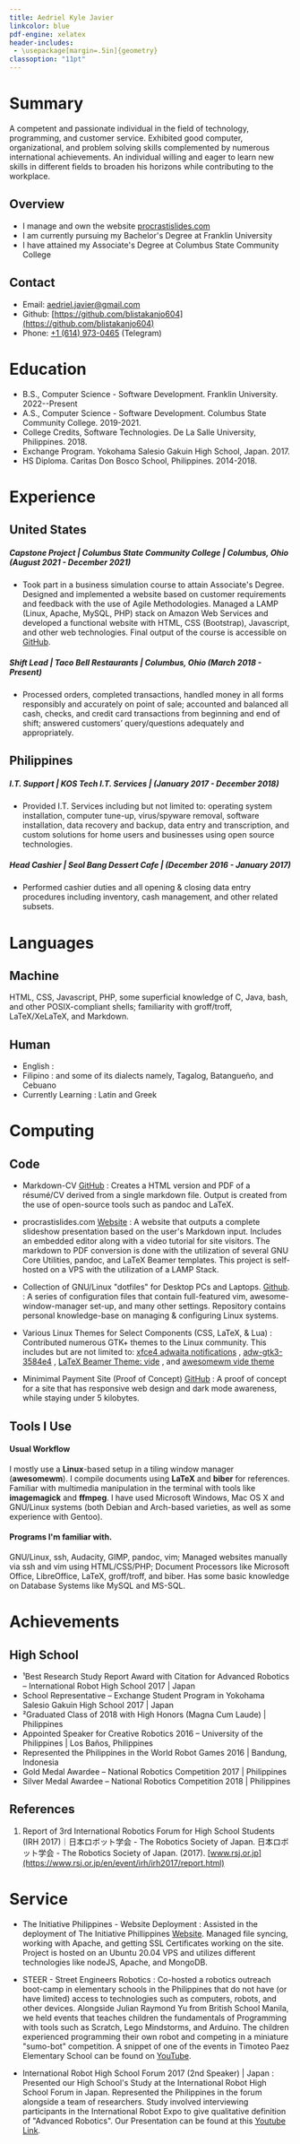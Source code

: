```yaml
---
title: Aedriel Kyle Javier
linkcolor: blue
pdf-engine: xelatex
header-includes:
 - \usepackage[margin=.5in]{geometry}
classoption: "11pt"
---
```


# Summary

A competent and passionate individual in the field of technology, programming, and customer service. Exhibited good computer, organizational, and problem solving skills complemented by numerous international achievements. An individual willing and eager to learn new skills in different fields to broaden his horizons while contributing to the workplace.

## Overview

+ I manage and own the website [procrastislides.com](https://procrastislides.com/)
+ I am currently pursuing my Bachelor's Degree at Franklin University
+ I have attained my Associate's Degree at Columbus State Community College

## Contact

+ Email: [aedriel.javier@gmail.com](mailto:aedriel.javier@gmail.com)
+ Github: [https://github.com/blistakanjo604](https://github.com/blistakanjo604)
+ Phone: [+1 (614) 973-0465](https://t.me/kylejavier431) (Telegram)

# Education

+ B.S., Computer Science - Software Development. Franklin University. 2022--Present
+ A.S., Computer Science - Software Development. Columbus State Community College. 2019-2021.
+ College Credits, Software Technologies. De La Salle University, Philippines. 2018.
+ Exchange Program. Yokohama Salesio Gakuin High School, Japan. 2017.
+ HS Diploma. Caritas Don Bosco School, Philippines. 2014-2018.

# Experience

## United States

##### Capstone Project | Columbus State Community College | Columbus, Ohio (August 2021 - December 2021)
+ Took part in a business simulation course to attain Associate's Degree. Designed and implemented a website based on customer requirements and feedback with the use of Agile Methodologies. Managed a LAMP (Linux, Apache, MySQL, PHP) stack on Amazon Web Services and developed a functional website with HTML, CSS (Bootstrap), Javascript, and other web technologies. Final output of the course is accessible on [GitHub](https://github.com/blistakanjo604/loveyoualatte-yellow-site).

##### Shift Lead | Taco Bell Restaurants | Columbus, Ohio (March 2018 - Present)

+ Processed orders, completed transactions, handled money in all forms responsibly and accurately on point of sale; accounted and balanced all cash, checks, and credit card transactions from beginning and end of shift; answered customers’ query/questions adequately and appropriately.

## Philippines


##### I.T. Support | KOS Tech I.T. Services | (January 2017 - December 2018)

+ Provided I.T. Services including but not limited to: operating system installation, computer tune-up, virus/spyware removal, software installation, data recovery and backup, data entry and transcription, and custom solutions for home users and businesses using open source technologies.

##### Head Cashier | Seol Bang Dessert Cafe | (December 2016 - January 2017)
+ Performed cashier duties and all opening & closing data entry procedures including inventory, cash management, and other related subsets.

# Languages

## Machine

HTML, CSS, Javascript, PHP, some superficial knowledge of C, Java, bash, and other POSIX-compliant shells; familiarity with groff/troff, LaTeX/XeLaTeX, and Markdown.


## Human

+ English
: &nbsp;
+ Filipino
: and some of its dialects namely, Tagalog, Batangueño, and Cebuano
+ Currently Learning
: Latin and Greek

# Computing

## Code

+ Markdown-CV [GitHub](https://github.com/blistakanjo604/markdown-cv)
: Creates a HTML version and PDF of a résumé/CV derived from a single markdown file. Output is created from the use of open-source tools such as pandoc and LaTeX.

+ procrastislides.com [Website](https://procrastislides.com/)
: A website that outputs a complete slideshow presentation based on the user's Markdown input. Includes an embedded editor along with a video tutorial for site visitors. The markdown to PDF conversion is done with the utilization of several GNU Core Utilities, pandoc, and LaTeX Beamer templates. This project is self-hosted on a VPS with the utilization of a LAMP Stack.

+ Collection of GNU/Linux "dotfiles" for Desktop PCs and Laptops. [Github](https://github.com/blistakanjo604).
: A series of configuration files that contain full-featured vim, awesome-window-manager set-up, and many other settings. Repository contains personal knowledge-base on managing & configuring Linux systems.

+ Various Linux Themes for Select Components (CSS, LaTeX, & Lua)
: Contributed numerous GTK+ themes to the Linux community. This includes but are not limited to: [xfce4 adwaita notifications](https://github.com/blistakanjo604/xfce4-notifyd-adwaita-alt) , [adw-gtk3-3584e4](https://github.com/blistakanjo604/adw-gtk3-dark-3584e4) , [LaTeX Beamer Theme: vide](https://github.com/blistakanjo604/beamercolortheme-vide) , and [awesomewm vide theme](https://github.com/blistakanjo604/awesomewm-vide_theme)

+ Minimimal Payment Site (Proof of Concept) [GitHub](https://github.com/blistakanjo604/yugto-payment-site)
: A proof of concept for a site that has responsive web design and dark mode awareness, while staying under 5 kilobytes.

## Tools I Use


#### Usual Workflow

I mostly use a **Linux**-based setup in a tiling window manager (**awesomewm**). I compile documents using **LaTeX** and **biber** for references.
Familiar with multimedia manipulation in the terminal with tools like **imagemagick** and **ffmpeg**. I have used Microsoft Windows, Mac OS X and GNU/Linux systems (both Debian and Arch-based varieties, as well as some experience with Gentoo).

#### Programs I'm familiar with.

GNU/Linux, ssh, Audacity, GIMP, pandoc, vim; Managed websites manually via ssh and vim using HTML/CSS/PHP; Document Processors like Microsoft Office, LibreOffice, LaTeX, groff/troff, and biber. Has some basic knowledge on Database Systems like MySQL and MS-SQL.

# Achievements

## High School

+ ¹Best Research Study Report Award with Citation for Advanced Robotics – International Robot High School 2017 | Japan
+ School Representative – Exchange Student Program in Yokohama Salesio Gakuin High School 2017 | Japan
+ ²Graduated Class of 2018 with High Honors (Magna Cum Laude) | Philippines
+ Appointed Speaker for Creative Robotics 2016 – University of the Philippines | Los Baños, Philippines
+ Represented the Philippines in the World Robot Games 2016 | Bandung, Indonesia
+ Gold Medal Awardee – National Robotics Competition 2017 | Philippines
+ Silver Medal Awardee – National Robotics Competition 2018 | Philippines

## References

1. Report of 3rd International Robotics Forum for High School Students (IRH 2017)｜日本ロボット学会 - The Robotics Society of Japan. 日本ロボット学会 - The Robotics Society of Japan. (2017). [www.rsj.or.jp](https://www.rsj.or.jp/en/event/irh/irh2017/report.html)

# Service

+ The Initiative Philippines - Website Deployment
: Assisted in the deployment of The Initiative Phillippines [Website](https://theinitiativeph.org). Managed file syncing, working with Apache, and getting SSL Certificates working on the site. Project is hosted on an Ubuntu 20.04 VPS and utilizes different technologies like nodeJS, Apache, and MongoDB.  


+ STEER - Street Engineers Robotics
: Co-hosted a robotics outreach boot-camp in elementary schools in the Philippines that do not have (or have limited) access to technologies such as computers, robots, and other devices. Alongside Julian Raymond Yu from British School Manila, we held events that teaches children the fundamentals of Programming with tools such as Scratch, Lego Mindstorms, and Arduino. The children experienced programming their own robot and competing in a miniature "sumo-bot" competition. A snippet of one of the events in Timoteo Paez Elementary School can be found on [YouTube](https://youtu.be/9rMGKcI5QoU).

+ International Robot High School Forum 2017 (2nd Speaker) | Japan
: Presented our High School's Study at the International Robot High School Forum in Japan. Represented the Philippines in the forum alongside a team of researchers. Study involved interviewing participants in the International Robot Expo to give qualitative definition of "Advanced Robotics". Our Presentation can be found at this [Youtube Link](https://youtu.be/9oYKfiaQe78).
